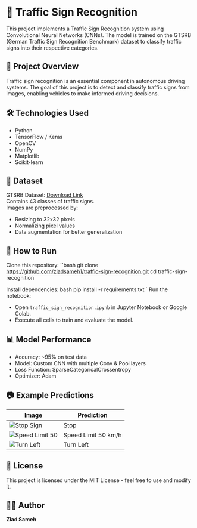 # 🚦 Traffic Sign Recognition
This project implements a Traffic Sign Recognition system using Convolutional Neural Networks (CNNs). The model is trained on the GTSRB (German Traffic Sign Recognition Benchmark) dataset to classify traffic signs into their respective categories.
## 📌 Project Overview
Traffic sign recognition is an essential component in autonomous driving systems. The goal of this project is to detect and classify traffic signs from images, enabling vehicles to make informed driving decisions.
## 🛠 Technologies Used
- Python
- TensorFlow / Keras
- OpenCV
- NumPy
- Matplotlib
- Scikit-learn
## 📂 Dataset
GTSRB Dataset: [Download Link](https://benchmark.ini.rub.de/?section=gtsrb&subsection=dataset)  
Contains 43 classes of traffic signs.  
Images are preprocessed by:
- Resizing to 32x32 pixels
- Normalizing pixel values
- Data augmentation for better generalization
## 🚀 How to Run
Clone this repository:
``bash
git clone https://github.com/ziadsameh1/traffic-sign-recognition.git
cd traffic-sign-recognition

Install dependencies:
bash
pip install -r requirements.txt
`
Run the notebook:
- Open `traffic_sign_recognition.ipynb` in Jupyter Notebook or Google Colab.
- Execute all cells to train and evaluate the model.
## 📊 Model Performance
- Accuracy: ~95% on test data
- Model: Custom CNN with multiple Conv & Pool layers
- Loss Function: SparseCategoricalCrossentropy
- Optimizer: Adam
## 📷 Example Predictions
| Image | Prediction |
|-------|------------|
| ![Stop Sign](assets/stop.png) | Stop |
| ![Speed Limit 50](assets/50.png) | Speed Limit 50 km/h |
| ![Turn Left](assets/left.png) | Turn Left |
## 📜 License
This project is licensed under the MIT License - feel free to use and modify it.
## 👨‍💻 Author
**Ziad Sameh**  

